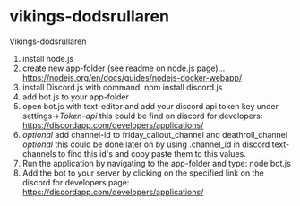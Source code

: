 # vikings-dodsrullaren
Vikings-dödsrullaren
1. install node.js
2. create new app-folder (see readme on node.js page)... https://nodejs.org/en/docs/guides/nodejs-docker-webapp/
3. install Discord.js with command: npm install discord.js
4. add bot.js to your app-folder
5. open bot.js with text-editor and add your discord api token key under settings->*Token-api*
   this could be find on discord for developers: https://discordapp.com/developers/applications/
6. *optional* add channel-id to friday_callout_channel and deathroll_channel *optional*
   this could be done later on by using .channel_id in discord text-channels to find this id's and copy paste them to this values.
7. Run the application by navigating to the app-folder and type: node bot.js
8. Add the bot to your server by clicking on the specified link on the discord for developers page:
   https://discordapp.com/developers/applications/
